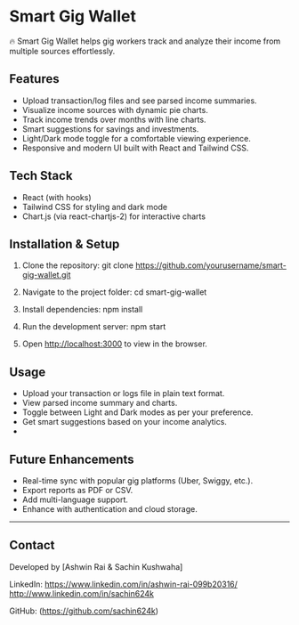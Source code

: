# Smart Gig Wallet

🔥 Smart Gig Wallet helps gig workers track and analyze their income from multiple sources effortlessly.

## Features

- Upload transaction/log files and see parsed income summaries.
- Visualize income sources with dynamic pie charts.
- Track income trends over months with line charts.
- Smart suggestions for savings and investments.
- Light/Dark mode toggle for a comfortable viewing experience.
- Responsive and modern UI built with React and Tailwind CSS.

## Tech Stack

- React (with hooks)
- Tailwind CSS for styling and dark mode
- Chart.js (via react-chartjs-2) for interactive charts

## Installation & Setup

1. Clone the repository:
   git clone https://github.com/yourusername/smart-gig-wallet.git
   
2. Navigate to the project folder:
   cd smart-gig-wallet
   
3. Install dependencies:
   npm install
   
4. Run the development server:
   npm start
   
5. Open [http://localhost:3000](http://localhost:3000) to view in the browser.

## Usage

- Upload your transaction or logs file in plain text format.
- View parsed income summary and charts.
- Toggle between Light and Dark modes as per your preference.
- Get smart suggestions based on your income analytics.
- 

## Future Enhancements

- Real-time sync with popular gig platforms (Uber, Swiggy, etc.).
- Export reports as PDF or CSV.
- Add multi-language support.
- Enhance with authentication and cloud storage.

---

## Contact

Developed by [Ashwin Rai & Sachin Kushwaha]

LinkedIn: https://www.linkedin.com/in/ashwin-rai-099b20316/  http://www.linkedin.com/in/sachin624k

GitHub: (https://github.com/sachin624k)
